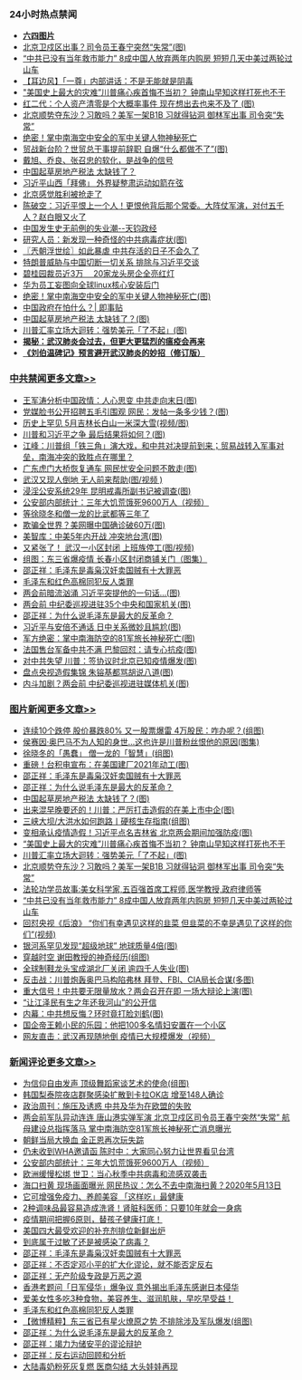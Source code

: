 <div class="catlist">
<h3>24小时热点禁闻</h3>
<ul>
<li><b><a href="64photo" target="_blank">六四图片</a></b></li>
<li><a href="https://github.com/fqnews/bnews/blob/master/cbnews/20200514/1328476.md">北京卫戍区出事？司令员王春宁突然“失常”(图)</a></li>
<li><a href="https://github.com/fqnews/bnews/blob/master/topimagenews/20200514/1328502.md">“中共已没有当年救市能力” 8成中国人放弃两年内购房 短短几天中美过两轮过山车</a></li>
<li><a href="https://github.com/fqnews/bnews/blob/master/headline/20200514/1328554.md">【耳边风】「一尊」内部讲话：不是无能就是阴毒</a></li>
<li><a href="https://github.com/fqnews/bnews/blob/master/topimagenews/20200514/1328663.md">"美国史上最大的灾难”川普痛心疾首悔不当初？ 钟南山早知这样打死也不干</a></li>
<li><a href="https://github.com/fqnews/bnews/blob/master/cbnews/20200515/1328848.md">红二代：个人资产清零是个大概率事件 现在想出去也来不及了 (图)</a></li>
<li><a href="https://github.com/fqnews/bnews/blob/master/topimagenews/20200514/1328591.md">北京顺势夺东沙？习敢吗？美军一架B1B 习就得钻洞 御林军出事 司令突“失常”</a></li>
<li><a href="https://github.com/fqnews/bnews/blob/master/comments/20200515/1328776.md">绝密！掌中南海空中安全的军中关键人物神秘死亡</a></li>
<li><a href="https://github.com/fqnews/bnews/blob/master/cnnews/20200515/1328695.md">贸战新台阶？世贸总干事提前辞职 自爆“什么都做不了”(图)</a></li>
<li><a href="https://github.com/fqnews/bnews/blob/master/baitai/20200515/1328773.md">戴旭、乔良、张召忠的软化，是战争的信号</a></li>
<li><a href="https://github.com/fqnews/bnews/blob/master/headline/20200515/1328735.md">中国起草房地产税法  太缺钱了？</a></li>
<li><a href="https://github.com/fqnews/bnews/blob/master/headline/20200514/1328529.md">习近平山西「拜佛」   外界疑整肃运动如箭在弦</a></li>
<li><a href="https://github.com/fqnews/bnews/blob/master/baitai/20200514/1328539.md">北京感觉胜利被抢走了</a></li>
<li><a href="https://github.com/fqnews/bnews/blob/master/cbnews/20200515/1328758.md">陈破空：习近平恨上一个人！更恨他背后那个常委。大阵仗军演，对付五千人？赵白眼又火了 </a></li>
<li><a href="https://github.com/fqnews/bnews/blob/master/cbnews/20200514/1328551.md">中国发生史无前例的失业潮--天钧政经</a></li>
<li><a href="https://github.com/fqnews/bnews/blob/master/cnnews/20200514/1328528.md">研究人员：新发现一种奇怪的中共病毒症状(图)</a></li>
<li><a href="https://github.com/fqnews/bnews/blob/master/ssgc/20200515/1328742.md">〖兲朝浮世绘〗如此暴虐 中共存活的日子不会久了</a></li>
<li><a href="https://github.com/fqnews/bnews/blob/master/headline/20200515/1328746.md">特朗普威胁与中国切断一切关系 排除与习近平交谈</a></li>
<li><a href="https://github.com/fqnews/bnews/blob/master/headline/20200514/1328563.md">碧桂园裁员近3万 　20家龙头房企全亮红灯</a></li>
<li><a href="https://github.com/fqnews/bnews/blob/master/cbnews/20200514/1311665.md">华为员工妄图向全球linux核心安装后门</a></li>
<li><a href="https://github.com/fqnews/bnews/blob/master/cbnews/20200515/1328890.md">绝密！掌中南海空中安全的军中关键人物神秘死亡(图)</a></li>
<li><a href="https://github.com/fqnews/bnews/blob/master/ssgc/20200515/1328675.md">中国政府在怕什么？| 即事贴</a></li>
<li><a href="https://github.com/fqnews/bnews/blob/master/topimagenews/20200515/1328920.md">中国起草房地产税法 太缺钱了？(图)</a></li>
<li><a href="https://github.com/fqnews/bnews/blob/master/topimagenews/20200514/1328643.md">川普汇率立场大迴转：强势美元「了不起」(图)</a></li>
<li><b><a href="https://github.com/fqnews/bnews/blob/master/comments/20200211/1275071.md" target="_blank">揭秘：武汉肺炎会过去，但更大更猛烈的瘟疫会再来</a></b></li>
<li><b><a href="https://github.com/fqnews/bnews/blob/master/comments/20200207/1272816.md" target="_blank">《刘伯温碑记》预言避开武汉肺炎的妙招（修订版）</a></b></li>
</ul>
</div>

<div class="catlist">
<h3><a href="https://github.com/fqnews/bnews/blob/master/cbnews/" target="_blank">中共禁闻</a><span><a href="https://github.com/fqnews/bnews/blob/master/cbnews/" target="_blank" rel="nofollow">更多文章>></a></span></h3>
<ul>
<li><a href="https://github.com/fqnews/bnews/blob/master/cbnews/20200515/1329067.md" target="_blank">王军涛分析中国政情：人心思变 中共走向末日(图)</a></li>
<li><a href="https://github.com/fqnews/bnews/blob/master/cbnews/20200515/1329066.md" target="_blank">党媒脸书公开招聘五毛引围观 网民：发帖一条多少钱？(图)</a></li>
<li><a href="https://github.com/fqnews/bnews/blob/master/cbnews/20200515/1329065.md" target="_blank">历史上罕见 5月吉林长白山一米深大雪(视频/图)</a></li>
<li><a href="https://github.com/fqnews/bnews/blob/master/cbnews/20200515/1329056.md" target="_blank">川普和习近平之争 最后结果将如何？(图)</a></li>
<li><a href="https://github.com/fqnews/bnews/blob/master/cbnews/20200515/1329036.md" target="_blank">江峰：川普组「铁三角」演大戏，和中共对决提前到来；贸易战转入军事对垒，南海冲突的致胜点在哪里？</a></li>
<li><a href="https://github.com/fqnews/bnews/blob/master/cbnews/20200515/1329029.md" target="_blank">广东虎门大桥恢复通车 网民忧安全问题不敢走(图)</a></li>
<li><a href="https://github.com/fqnews/bnews/blob/master/cbnews/20200515/1329027.md" target="_blank">武汉又现人倒地 无人前来帮助(图/视频 )</a></li>
<li><a href="https://github.com/fqnews/bnews/blob/master/cbnews/20200515/1329026.md" target="_blank">浸淫公安系统29年 昆明戒毒所副书记被调查(图)</a></li>
<li><a href="https://github.com/fqnews/bnews/blob/master/comments/20200515/220430.md" target="_blank">公安部内部统计：三年大饥荒饿死9600万人（视频）</a></li>
<li><a href="https://github.com/fqnews/bnews/blob/master/cbnews/20200515/1329018.md" target="_blank">等徐晓冬和僧一龙的比武都等三年了</a></li>
<li><a href="https://github.com/fqnews/bnews/blob/master/cbnews/20200515/1329011.md" target="_blank">欺骗全世界？美网曝中国确诊破60万(图)</a></li>
<li><a href="https://github.com/fqnews/bnews/blob/master/cbnews/20200515/1329010.md" target="_blank">美智库：中美5年内开战 冲突地台湾(图)</a></li>
<li><a href="https://github.com/fqnews/bnews/blob/master/cbnews/20200515/1329009.md" target="_blank">又紧张了！ 武汉一小区封闭 上班族停工(图/视频)</a></li>
<li><a href="https://github.com/fqnews/bnews/blob/master/cbnews/20200515/1329008.md" target="_blank">组图：东三省爆疫情 长春小区封闭商铺关门（图集）</a></li>
<li><a href="https://github.com/fqnews/bnews/blob/master/comments/20200515/205308.md" target="_blank">邵正祥：毛泽东是毒枭汉奸卖国贼有十大罪恶</a></li>
<li><a href="https://github.com/fqnews/bnews/blob/master/comments/20200515/1291144.md" target="_blank">毛泽东和红色高棉同犯反人类罪</a></li>
<li><a href="https://github.com/fqnews/bnews/blob/master/cbnews/20200515/1329000.md" target="_blank">两会前暗流汹涌 习近平突提他的一句话&#8230;(图)</a></li>
<li><a href="https://github.com/fqnews/bnews/blob/master/cbnews/20200515/1328999.md" target="_blank">两会前 中纪委巡视进驻35个中央和国家机关(图)</a></li>
<li><a href="https://github.com/fqnews/bnews/blob/master/comments/20200515/1286256.md" target="_blank">邵正祥：为什么说毛泽东是最大的反革命？</a></li>
<li><a href="https://github.com/fqnews/bnews/blob/master/cbnews/20200515/1328991.md" target="_blank">习近平与安倍不通话 日中关系微妙且尴尬(图)</a></li>
<li><a href="https://github.com/fqnews/bnews/blob/master/cbnews/20200515/1328990.md" target="_blank">军方绝密：掌中南海防空的81军旅长神秘死亡(图)</a></li>
<li><a href="https://github.com/fqnews/bnews/blob/master/cbnews/20200515/1328983.md" target="_blank">法国售台军备中共不满 巴黎回怼：请专心抗疫(图)</a></li>
<li><a href="https://github.com/fqnews/bnews/blob/master/cbnews/20200515/1328974.md" target="_blank">对中共失望 川普：签协议时北京已知疫情爆发(图)</a></li>
<li><a href="https://github.com/fqnews/bnews/blob/master/cbnews/20200515/1328973.md" target="_blank">盘点央视造假集锦 朱镕基都骂胡说八道(图)</a></li>
<li><a href="https://github.com/fqnews/bnews/blob/master/cbnews/20200515/1328951.md" target="_blank">内斗加剧？两会前 中纪委巡视进驻媒体机关(图)</a></li>

</ul>
</div>
<div class="catlist">
<h3><a href="https://github.com/fqnews/bnews/blob/master/topimagenews/" target="_blank">图片新闻</a><span><a href="https://github.com/fqnews/bnews/blob/master/topimagenews/" target="_blank" rel="nofollow">更多文章>></a></span></h3>
<ul>
<li><a href="https://github.com/fqnews/bnews/blob/master/topimagenews/20200515/1329055.md" target="_blank">连续10个跌停 股价暴跌80% 又一股票爆雷 4万股民：咋办呢？(组图)</a></li>
<li><a href="https://github.com/fqnews/bnews/blob/master/topimagenews/20200515/1329033.md" target="_blank">侯赛因·奥巴马不为人知的身世…这也许是川普粉丝恨他的原因(图集)</a></li>
<li><a href="https://github.com/fqnews/bnews/blob/master/topimagenews/20200515/1329028.md" target="_blank">徐晓冬的「愚蠢」 僧一龙的「智慧」(组图)</a></li>
<li><a href="https://github.com/fqnews/bnews/blob/master/topimagenews/20200515/1329007.md" target="_blank">重磅！台积电宣布：在美国建厂2021年动工(图)</a></li>
<li><a href="https://github.com/fqnews/bnews/blob/master/comments/20200515/205308.md" target="_blank">邵正祥：毛泽东是毒枭汉奸卖国贼有十大罪恶</a></li>
<li><a href="https://github.com/fqnews/bnews/blob/master/comments/20200515/1286256.md" target="_blank">邵正祥：为什么说毛泽东是最大的反革命？</a></li>
<li><a href="https://github.com/fqnews/bnews/blob/master/topimagenews/20200515/1328920.md" target="_blank">中国起草房地产税法 太缺钱了？(图)</a></li>
<li><a href="https://github.com/fqnews/bnews/blob/master/topimagenews/20200515/1328906.md" target="_blank">出来混早晚要还的！川普：严厉打击造假的在美上市中企(图)</a></li>
<li><a href="https://github.com/fqnews/bnews/blob/master/topimagenews/20200515/1328905.md" target="_blank">三峡大坝/大洪水如何跑路丨硬核生存指南(组图)</a></li>
<li><a href="https://github.com/fqnews/bnews/blob/master/topimagenews/20200515/1328904.md" target="_blank">变相承认疫情造假！习近平点名吉林省 北京两会期间加强防疫(图)</a></li>
<li><a href="https://github.com/fqnews/bnews/blob/master/topimagenews/20200514/1328663.md" target="_blank">&#8220;美国史上最大的灾难”川普痛心疾首悔不当初？ 钟南山早知这样打死也不干</a></li>
<li><a href="https://github.com/fqnews/bnews/blob/master/topimagenews/20200514/1328643.md" target="_blank">川普汇率立场大迴转：强势美元「了不起」(图)</a></li>
<li><a href="https://github.com/fqnews/bnews/blob/master/topimagenews/20200514/1328591.md" target="_blank">北京顺势夺东沙？习敢吗？美军一架B1B 习就得钻洞 御林军出事 司令突“失常”</a></li>
<li><a href="https://github.com/fqnews/bnews/blob/master/comments/20200514/1328547.md" target="_blank">法轮功学员故事:美女科学家,五百强首席工程师,医学教授,政府律师等</a></li>
<li><a href="https://github.com/fqnews/bnews/blob/master/topimagenews/20200514/1328502.md" target="_blank">“中共已没有当年救市能力” 8成中国人放弃两年内购房 短短几天中美过两轮过山车</a></li>
<li><a href="https://github.com/fqnews/bnews/blob/master/topimagenews/20200514/1328469.md" target="_blank">回怼央视《后浪》 &#8220;你们有幸遇见这样的韭菜 但韭菜的不幸是遇见了这样的你们&#8221;(视频)</a></li>
<li><a href="https://github.com/fqnews/bnews/blob/master/topimagenews/20200514/1328468.md" target="_blank">银河系罕见发现“超级地球” 地球质量4倍(图)</a></li>
<li><a href="https://github.com/fqnews/bnews/blob/master/topimagenews/20200514/1328456.md" target="_blank">穿越时空 谢田教授的神奇经历(组图)</a></li>
<li><a href="https://github.com/fqnews/bnews/blob/master/topimagenews/20200514/1328454.md" target="_blank">全球制鞋龙头宝成湖北厂关闭 逾四千人失业(图)</a></li>
<li><a href="https://github.com/fqnews/bnews/blob/master/topimagenews/20200514/1328401.md" target="_blank">反击战：川普炮轰奥巴马构陷弗林 拜登、FBI、CIA局长合谋(多图)</a></li>
<li><a href="https://github.com/fqnews/bnews/blob/master/topimagenews/20200514/1328388.md" target="_blank">重大信号！中共要无限量放水？两会召开在即 一场大辩论上演(图)</a></li>
<li><a href="https://github.com/fqnews/bnews/blob/master/topimagenews/20200514/1328343.md" target="_blank">“让江泽民有生之年还我河山”的公开信</a></li>
<li><a href="https://github.com/fqnews/bnews/blob/master/topimagenews/20200514/1328296.md" target="_blank">内幕：中共想反悔？环时竟打脸刘鹤(图)</a></li>
<li><a href="https://github.com/fqnews/bnews/blob/master/topimagenews/20200514/1328293.md" target="_blank">国企帝王赖小民的乐园：他把100多名情妇安置在一个小区</a></li>
<li><a href="https://github.com/fqnews/bnews/blob/master/topimagenews/20200514/1328137.md" target="_blank">网友直击：武汉再现随地倒 疫情已大规模爆发（视频）</a></li>

</ul>
</div>
<div class="catlist">
<h3><a href="https://github.com/fqnews/bnews/blob/master/comments/" target="_blank">新闻评论</a><span><a href="https://github.com/fqnews/bnews/blob/master/comments/" target="_blank" rel="nofollow">更多文章>></a></span></h3>
<ul>
<li><a href="https://github.com/fqnews/bnews/blob/master/comments/20200515/1329054.md" target="_blank">为信仰自由发声 顶级舞蹈家谈艺术的使命(组图)</a></li>
<li><a href="https://github.com/fqnews/bnews/blob/master/comments/20200515/1329052.md" target="_blank">韩国梨泰院夜店群聚感染扩散到卡拉OK店 增至148人确诊</a></li>
<li><a href="https://github.com/fqnews/bnews/blob/master/comments/20200515/1329051.md" target="_blank">政治周刊：施压及诱惑 中共及华为在欧盟的失败</a></li>
<li><a href="https://github.com/fqnews/bnews/blob/master/comments/20200515/1329045.md" target="_blank">两会前军队异动连连 唐山港实弹军演 北京卫戍区司令员王春宁突然“失常” 航母建设总指挥落马 掌中南海防空81军旅长神秘死亡消息曝光</a></li>
<li><a href="https://github.com/fqnews/bnews/blob/master/comments/20200515/1329035.md" target="_blank">朝鲜当局大换血 金正恩再次玩失踪</a></li>
<li><a href="https://github.com/fqnews/bnews/blob/master/comments/20200515/1329031.md" target="_blank">仍未收到WHA邀请函 陈时中：大家同心努力让世界看见台湾</a></li>
<li><a href="https://github.com/fqnews/bnews/blob/master/comments/20200515/220430.md" target="_blank">公安部内部统计：三年大饥荒饿死9600万人（视频）</a></li>
<li><a href="https://github.com/fqnews/bnews/blob/master/comments/20200515/1329021.md" target="_blank">欧洲缓慢松绑 世卫：当心秋季中共病毒和流感双袭击</a></li>
<li><a href="https://github.com/fqnews/bnews/blob/master/comments/20200515/1329017.md" target="_blank">海口扫黄 现场画面曝光 网民热议：怎么不去中南海扫黄？2020年5月13日</a></li>
<li><a href="https://github.com/fqnews/bnews/blob/master/comments/20200515/1329016.md" target="_blank">它可增强免疫力、养颜美容 「这样吃」最健康</a></li>
<li><a href="https://github.com/fqnews/bnews/blob/master/comments/20200515/1329015.md" target="_blank">2种调味品最容易造成洗肾！肾脏科医师：只要10年就会一身病</a></li>
<li><a href="https://github.com/fqnews/bnews/blob/master/comments/20200515/1329014.md" target="_blank">疫情期间把握6原则，替孩子健康打底！</a></li>
<li><a href="https://github.com/fqnews/bnews/blob/master/comments/20200515/1329013.md" target="_blank">美国四大最受欢迎的补充剂排位新鲜出炉</a></li>
<li><a href="https://github.com/fqnews/bnews/blob/master/comments/20200515/1329012.md" target="_blank">到底属于过敏了还是被感染了病毒？</a></li>
<li><a href="https://github.com/fqnews/bnews/blob/master/comments/20200515/205308.md" target="_blank">邵正祥：毛泽东是毒枭汉奸卖国贼有十大罪恶</a></li>
<li><a href="https://github.com/fqnews/bnews/blob/master/comments/20200515/1186268.md" target="_blank">邵正祥：不否定邓小平的扩大化谬论，就不能否定反右</a></li>
<li><a href="https://github.com/fqnews/bnews/blob/master/comments/20200515/1256729.md" target="_blank">邵正祥：无产阶级专政是万恶之源</a></li>
<li><a href="https://github.com/fqnews/bnews/blob/master/comments/20200515/1329005.md" target="_blank">香港考题问「日军侵华」爆争议 意外揭出毛泽东感谢日本侵华</a></li>
<li><a href="https://github.com/fqnews/bnews/blob/master/comments/20200515/1329004.md" target="_blank">爱美女性多吃3种食物，美容养生、滋润肌肤，早吃早受益！</a></li>
<li><a href="https://github.com/fqnews/bnews/blob/master/comments/20200515/1291144.md" target="_blank">毛泽东和红色高棉同犯反人类罪</a></li>
<li><a href="https://github.com/fqnews/bnews/blob/master/comments/20200515/1329002.md" target="_blank">【微博精粹】东三省已有星火燎原之势 不排除涉及军队爆发(组图)</a></li>
<li><a href="https://github.com/fqnews/bnews/blob/master/comments/20200515/1286256.md" target="_blank">邵正祥：为什么说毛泽东是最大的反革命？</a></li>
<li><a href="https://github.com/fqnews/bnews/blob/master/comments/20200515/1328661.md" target="_blank">邵正祥：竭力为储安平的谬论辩护</a></li>
<li><a href="https://github.com/fqnews/bnews/blob/master/comments/20200515/1328653.md" target="_blank">邵正祥：反右运动回顾和分析</a></li>
<li><a href="https://github.com/fqnews/bnews/blob/master/comments/20200515/1328988.md" target="_blank">大陆毒奶粉死灰复燃 医商勾结 大头娃娃再现</a></li>

</ul>
</div>